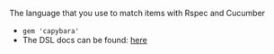 The language that you use to match items with Rspec and Cucumber

* `gem 'capybara'`
* The DSL docs can be found: [here][1]

[1]: http://rubydoc.info/github/jnicklas/capybara/master

